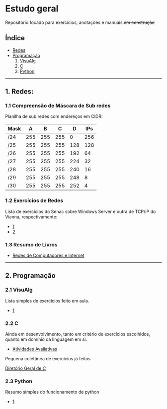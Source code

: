 # Estudo geral
Repositório focado para exercícios, anotações e manuais.~~em construção~~
## Índice
- [Redes](#redes)
- [Programação](#programação)
  1. [VisuAlg](#visualg)
  2. [C](#c)
  3. [Python](#python)
-------------

<a name="redes"></a>
## 1. Redes:
### 1.1 Compreensão de Máscara de Sub redes
Planilha de sub redes com endereços em CIDR:

| Mask | A | B | C | D | IPs|
| ---- | - | - | - | - | - |
| /24 | 255|255|255|0|256 |
| /25 | 255|255|255|128|128|
| /26 | 255|255|255|192|64|
| /27 | 255|255|255|224|32|
| /28 | 255|255|255|240|16|
| /29 | 255|255|255|248|8|
| /30 | 255|255|255|252|4|

### 1.2 Exercícios de Redes

Lista de exercícios do Senac sobre Windows Server e outra de TCP/IP do Vianna, respectivamente:
  - [1](https://github.com/3rdglaz/study/blob/main/Exercicios%20Windows%20Server.md)
  - [2](https://github.com/3rdglaz/study/blob/main/Exerc%C3%ADcio%20Rede%20Geral.md)

### 1.3 Resumo de Livros

 - [Redes de Computadores e Internet](https://github.com/3rdglaz/study/blob/main/kurose.md)

------------
<a name="programação"></a>
## 2. Programação
<a name="visualg"></a>
### 2.1 VisuAlg
Lista simples de exercícios feito em aula.
 - [1](https://github.com/3rdglaz/study/blob/main/visuAlg.alg)
<a name="c"></a>
### 2.2 C
Ainda em desenvolvimento, tanto em critério de exercícios escolhidos, quanto em domínio da linguagem em si.
 - [Atividades Avaliativas](https://github.com/3rdglaz/study/blob/main/atividade_avaliativa.c)

Pequena coletânea de exercícios já feitos

[Diretório Geral de C](https://github.com/3rdglaz/study/tree/main/C)
<a name="python"></a>
### 2.3 Python
Resumo simples do funcionamento de python
 - [1](https://github.com/3rdglaz/study/blob/main/trabalho%20python.md)
